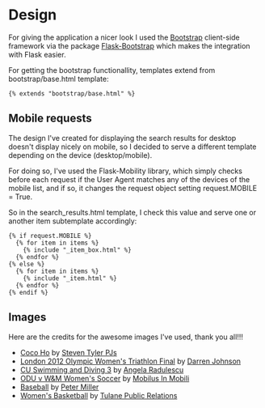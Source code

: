 # Design

For giving the application a nicer look I used the [Bootstrap](http://getbootstrap.com/) client-side framework via the package [Flask-Bootstrap](http://pythonhosted.org/Flask-Bootstrap/) which makes the integration with Flask easier.  

For getting the bootstrap functionallity, templates extend from bootstrap/base.html template:  
```
{% extends "bootstrap/base.html" %} 
```

## Mobile requests

The design I've created for displaying the search results for desktop doesn't display nicely on mobile, so I decided to serve a different template depending on the device (desktop/mobile).  

For doing so, I've used the Flask-Mobility library, which simply checks before each request if the User Agent matches any of the devices of the mobile list, and if so, it changes the request object setting request.MOBILE = True.

So in the search_results.html template, I check this value and serve one or another item subtemplate accordingly:  

```
{% if request.MOBILE %}
  {% for item in items %}
    {% include "_item_box.html" %}
  {% endfor %}
{% else %}
  {% for item in items %}
    {% include "_item.html" %}
  {% endfor %}
{% endif %}
```

## Images

Here are the credits for the awesome images I've used, thank you all!!!

- [Coco Ho](https://www.flickr.com/photos/funeralbell/14982897679/) by [Steven Tyler PJs](https://www.flickr.com/photos/funeralbell/)
- [London 2012 Olympic Women's Triathlon Final](https://www.flickr.com/photos/idarrenj/7724435280/) by [Darren Johnson](https://www.flickr.com/photos/idarrenj/)
- [CU Swimming and Diving 3](https://www.flickr.com/photos/walkingthedeepfield/3030728199/) by [Angela Radulescu](https://www.flickr.com/photos/walkingthedeepfield/)
- [ODU v W&M Women's Soccer](https://www.flickr.com/photos/mobili/9543090542/) by [Mobilus In Mobili](https://www.flickr.com/photos/mobili/)
- [Baseball](https://www.flickr.com/photos/pmillera4/16880380082/) by [Peter Miller](https://www.flickr.com/photos/pmillera4/)
- [Women's Basketball](https://www.flickr.com/photos/tulanesally/3333629830) by [Tulane Public Relations](https://www.flickr.com/photos/tulanesally/)
